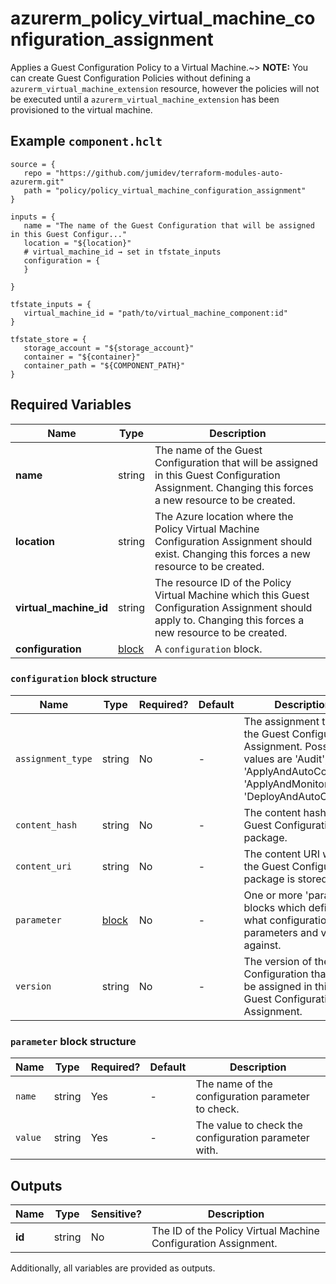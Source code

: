 # azurerm_policy_virtual_machine_configuration_assignment

Applies a Guest Configuration Policy to a Virtual Machine.~> **NOTE:** You can create Guest Configuration Policies without defining a `azurerm_virtual_machine_extension` resource, however the policies will not be executed until a `azurerm_virtual_machine_extension` has been provisioned to the virtual machine.

## Example `component.hclt`

```hcl
source = {
   repo = "https://github.com/jumidev/terraform-modules-auto-azurerm.git"   
   path = "policy/policy_virtual_machine_configuration_assignment"   
}

inputs = {
   name = "The name of the Guest Configuration that will be assigned in this Guest Configur..."   
   location = "${location}"   
   # virtual_machine_id → set in tfstate_inputs
   configuration = {
   }
   
}

tfstate_inputs = {
   virtual_machine_id = "path/to/virtual_machine_component:id"   
}

tfstate_store = {
   storage_account = "${storage_account}"   
   container = "${container}"   
   container_path = "${COMPONENT_PATH}"   
}

```

## Required Variables

| Name | Type |  Description |
| ---- | --------- |  ----------- |
| **name** | string |  The name of the Guest Configuration that will be assigned in this Guest Configuration Assignment. Changing this forces a new resource to be created. | 
| **location** | string |  The Azure location where the Policy Virtual Machine Configuration Assignment should exist. Changing this forces a new resource to be created. | 
| **virtual_machine_id** | string |  The resource ID of the Policy Virtual Machine which this Guest Configuration Assignment should apply to. Changing this forces a new resource to be created. | 
| **configuration** | [block](#configuration-block-structure) |  A `configuration` block. | 

### `configuration` block structure

| Name | Type | Required? | Default | Description |
| ---- | ---- | --------- | ------- | ----------- |
| `assignment_type` | string | No | - | The assignment type for the Guest Configuration Assignment. Possible values are 'Audit', 'ApplyAndAutoCorrect', 'ApplyAndMonitor' and 'DeployAndAutoCorrect'. |
| `content_hash` | string | No | - | The content hash for the Guest Configuration package. |
| `content_uri` | string | No | - | The content URI where the Guest Configuration package is stored. |
| `parameter` | [block](#parameter-block-structure) | No | - | One or more 'parameter' blocks which define what configuration parameters and values against. |
| `version` | string | No | - | The version of the Guest Configuration that will be assigned in this Guest Configuration Assignment. |

### `parameter` block structure

| Name | Type | Required? | Default | Description |
| ---- | ---- | --------- | ------- | ----------- |
| `name` | string | Yes | - | The name of the configuration parameter to check. |
| `value` | string | Yes | - | The value to check the configuration parameter with. |



## Outputs

| Name | Type | Sensitive? | Description |
| ---- | ---- | --------- | --------- |
| **id** | string | No  | The ID of the Policy Virtual Machine Configuration Assignment. | 

Additionally, all variables are provided as outputs.
